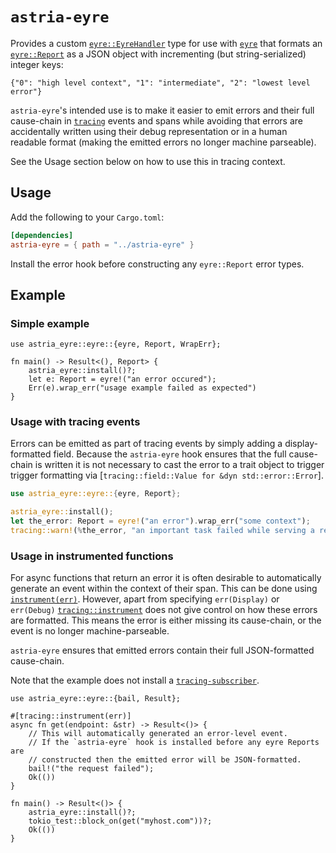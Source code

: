 # `astria-eyre`

Provides a custom [`eyre::EyreHandler`] type for use with [`eyre`] that formats
an [`eyre::Report`] as a JSON object with incrementing (but string-serialized)
integer keys:

```console
{"0": "high level context", "1": "intermediate", "2": "lowest level error"}
````

`astria-eyre`'s intended use is to make it easier to emit errors and their full
cause-chain in [`tracing`] events and spans while avoiding that errors are
accidentally written using their debug representation or in a human readable
format (making the emitted errors no longer machine parseable).

See the Usage section below on how to use this in tracing context.

[`eyre::EyreHandler`]: https://docs.rs/eyre/*/eyre/trait.EyreHandler.html
[`eyre`]: https://docs.rs/eyre
[`eyre::Report`]: https://docs.rs/eyre/*/eyre/struct.Report.html
[`tracing`]: https://docs.rs/tracing
[`tracing::instrument`]: https://docs.rs/tracing/*/tracing/attr.instrument.html

## Usage

Add the following to your `Cargo.toml`:

```toml
[dependencies]
astria-eyre = { path = "../astria-eyre" }
```

Install the error hook before constructing any `eyre::Report` error types.

## Example

### Simple example

```rust,should_panic
use astria_eyre::eyre::{eyre, Report, WrapErr};

fn main() -> Result<(), Report> {
    astria_eyre::install()?;
    let e: Report = eyre!("an error occured");
    Err(e).wrap_err("usage example failed as expected")
}
```

### Usage with tracing events

Errors can be emitted as part of tracing events by simply adding a
display-formatted field. Because the `astria-eyre` hook ensures that the full
cause-chain is written it is not necessary to cast the error to a trait
object to trigger trigger formatting via
[`tracing::field::Value for &dyn std::error::Error`].

```rust
use astria_eyre::eyre::{eyre, Report};

astria_eyre::install();
let the_error: Report = eyre!("an error").wrap_err("some context");
tracing::warn!(%the_error, "an important task failed while serving a request");
```

### Usage in instrumented functions

For async functions that return an error it is often desirable to automatically
generate an event within the context of their span. This can be done using
[`instrument(err)`](https://docs.rs/tracing/*/tracing/attr.instrument.html).
However, apart from specifying `err(Display)` or `err(Debug)`
[`tracing::instrument`] does not give control on how these errors are
formatted. This means the error is either missing its cause-chain, or the event
is no longer machine-parseable.

`astria-eyre` ensures that emitted errors contain their full JSON-formatted
cause-chain.

Note that the example does not install a [`tracing-subscriber`].

[`tracing-subscriber`]: https://docs.rs/tracing-subscriber

```rust,should_panic
use astria_eyre::eyre::{bail, Result};

#[tracing::instrument(err)]
async fn get(endpoint: &str) -> Result<()> {
    // This will automatically generated an error-level event.
    // If the `astria-eyre` hook is installed before any eyre Reports are
    // constructed then the emitted error will be JSON-formatted.
    bail!("the request failed");
    Ok(())
}

fn main() -> Result<()> {
    astria_eyre::install()?;
    tokio_test::block_on(get("myhost.com"))?;
    Ok(())
}
```
